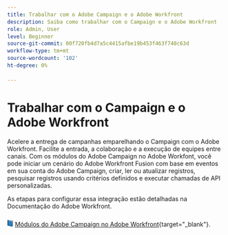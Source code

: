```yaml
---
title: Trabalhar com o Adobe Campaign e o Adobe Workfront
description: Saiba como trabalhar com o Campaign e o Adobe Workfront
role: Admin, User
level: Beginner
source-git-commit: 00f720fb4d7a5c4415afbe19b453f463f740c63d
workflow-type: tm+mt
source-wordcount: '102'
ht-degree: 0%

---
```


# Trabalhar com o Campaign e o Adobe Workfront

Acelere a entrega de campanhas emparelhando o Campaign com o Adobe Workfront. Facilite a entrada, a colaboração e a execução de equipes entre canais. Com os módulos do Adobe Campaign no Adobe Workfont, você pode iniciar um cenário do Adobe Workfront Fusion com base em eventos em sua conta do Adobe Campaign, criar, ler ou atualizar registros, pesquisar registros usando critérios definidos e executar chamadas de API personalizadas.


As etapas para configurar essa integração estão detalhadas na Documentação do Adobe Workfront.


![](../assets/do-not-localize/book.png) [Módulos do Adobe Campaign no Adobe Workfront](https://experienceleague.adobe.com/docs/workfront/using/adobe-workfront-fusion/fusion-apps-and-modules/adobe-campaign-classic-connector.html){target="_blank"}.



